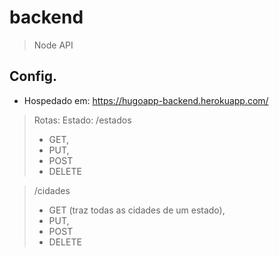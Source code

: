 # backend

> Node API

## Config.

- Hospedado em: https://hugoapp-backend.herokuapp.com/

> Rotas:
> Estado: /estados
 > - GET, 
 > -  PUT, 
 > - POST 
 > - DELETE

 > /cidades
 > - GET (traz todas as cidades de um estado), 
 > - PUT, 
 > - POST 
 > - DELETE
